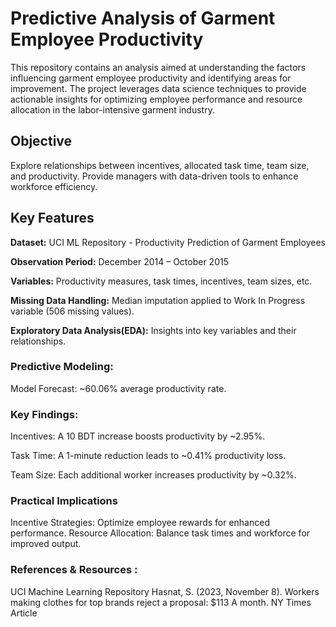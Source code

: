 # Predictive Analysis of Garment Employee Productivity
This repository contains an analysis aimed at understanding the factors influencing garment employee productivity and identifying areas for improvement. The project leverages data science techniques to provide actionable insights for optimizing employee performance and resource allocation in the labor-intensive garment industry.

## Objective
Explore relationships between incentives, allocated task time, team size, and productivity.
Provide managers with data-driven tools to enhance workforce efficiency.

## Key Features
**Dataset:** UCI ML Repository - Productivity Prediction of Garment Employees

**Observation Period:** December 2014 – October 2015

**Variables:** Productivity measures, task times, incentives, team sizes, etc.

**Missing Data Handling:** Median imputation applied to Work In Progress variable (506 missing values).

**Exploratory Data Analysis(EDA):** Insights into key variables and their relationships.

### Predictive Modeling:
Model Forecast: ~60.06% average productivity rate.

### Key Findings:
Incentives: A 10 BDT increase boosts productivity by ~2.95%.

Task Time: A 1-minute reduction leads to ~0.41% productivity loss.

Team Size: Each additional worker increases productivity by ~0.32%.

### Practical Implications
Incentive Strategies: Optimize employee rewards for enhanced performance.
Resource Allocation: Balance task times and workforce for improved output.


### References & Resources : 
UCI Machine Learning Repository
Hasnat, S. (2023, November 8). Workers making clothes for top brands reject a proposal: $113 A month. NY Times Article
